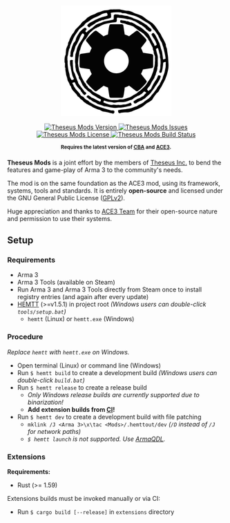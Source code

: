 <p align="center">
    <img src="https://github.com/Theseus-Aegis/Mods/blob/master/extras/assets/logo/TAC-Logo.png">
</p>
<p align="center">
    <a href="https://github.com/Theseus-Aegis/Mods/releases/latest">
        <img src="https://img.shields.io/github/release/Theseus-Aegis/Mods.svg?label=Version" alt="Theseus Mods Version">
    </a>
    <a href="https://github.com/Theseus-Aegis/Mods/issues">
        <img src="https://img.shields.io/github/issues-raw/Theseus-Aegis/Mods.svg?label=Issues" alt="Theseus Mods Issues">
    </a>
    <a href="https://github.com/Theseus-Aegis/Mods/blob/master/LICENSE">
        <img src="https://img.shields.io/badge/License-GPLv2-red.svg" alt="Theseus Mods License">
    </a>
    <a href="https://github.com/Theseus-Aegis/Mods/actions/workflows/arma.yml">
        <img src="https://github.com/Theseus-Aegis/Mods/actions/workflows/arma.yml/badge.svg?branch=master" alt="Theseus Mods Build Status">
    </a>
</p>
<p align="center"><sup><strong>Requires the latest version of <a href="https://github.com/CBATeam/CBA_A3/releases/latest">CBA</a> and <a href="https://github.com/acemod/ACE3/releases/latest">ACE3</a>.</strong></sup></p>

**Theseus Mods** is a joint effort by the members of <a href="https://www.theseus-aegis.com/">Theseus Inc.</a> to bend the features and game-play of Arma 3 to the community's needs.

The mod is on the same foundation as the ACE3 mod, using its framework, systems, tools and standards. It is entirely **open-source** and licensed under the GNU General Public License ([GPLv2](https://github.com/Theseus-Aegis/Mods/blob/master/LICENSE)).

Huge appreciation and thanks to [ACE3 Team](https://ace3mod.com/team.html) for their open-source nature and permission to use their systems.


## Setup

### Requirements

- Arma 3
- Arma 3 Tools (available on Steam)
- Run Arma 3 and Arma 3 Tools directly from Steam once to install registry entries (and again after every update)
- [HEMTT](https://github.com/BrettMayson/HEMTT/releases) (>=v1.5.1) in project root _(Windows users can double-click `tools/setup.bat`)_
  - `hemtt` (Linux) or `hemtt.exe` (Windows)

### Procedure

_Replace `hemtt` with `hemtt.exe` on Windows._

- Open terminal (Linux) or command line (Windows)
- Run `$ hemtt build` to create a development build _(Windows users can double-click `build.bat`)_
- Run `$ hemtt release` to create a release build
  - _Only Windows release builds are currently supported due to binarization!_
  - **Add extension builds from [CI](https://github.com/Theseus-Aegis/Mods/actions/workflows/extensions.yml)!**
- Run `$ hemtt dev` to create a development build with file patching
  - `mklink /J <Arma 3>\x\tac <Mods>/.hemttout/dev` _(`/D` instead of `/J` for network paths)_
  - _`$ hemtt launch` is not supported. Use [ArmaQDL](https://github.com/jonpas/ArmaQDL)._

### Extensions

**Requirements:**
- Rust (>= 1.59)

Extensions builds must be invoked manually or via CI:
- Run `$ cargo build [--release]` in `extensions` directory
